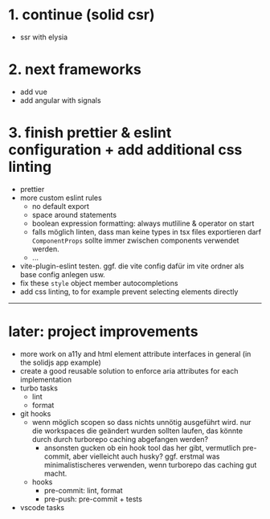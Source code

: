 # 1. continue (solid csr)

- ssr with elysia

# 2. next frameworks

- add vue
- add angular with signals

# 3. finish prettier & eslint configuration + add additional css linting

- prettier
- more custom eslint rules
  - no default export
  - space around statements
  - boolean expression formatting: always mutliline & operator on start
  - falls möglich linten, dass man keine types in tsx files exportieren darf
    `ComponentProps` sollte immer zwischen components verwendet werden.
  - ...
- vite-plugin-eslint testen. ggf. die vite config dafür im vite ordner als base config
  anlegen usw.
- fix these `style` object member autocompletions
- add css linting, to for example prevent selecting elements directly

---

# later: project improvements

- more work on a11y and html element attribute interfaces in general (in the solidjs app example)
- create a good reusable solution to enforce aria attributes for each implementation
- turbo tasks
  - lint
  - format
- git hooks
  - wenn möglich scopen so dass nichts unnötig ausgeführt wird. nur die workspaces die geändert wurden sollten laufen, das könnte durch durch turborepo caching abgefangen werden?
    - ansonsten gucken ob ein hook tool das her gibt, vermutlich pre-commit, aber vielleicht auch husky? ggf. erstmal was minimalistischeres verwenden, wenn turborepo das caching gut macht.
  - hooks
    - pre-commit: lint, format
    - pre-push: pre-commit + tests
- vscode tasks
